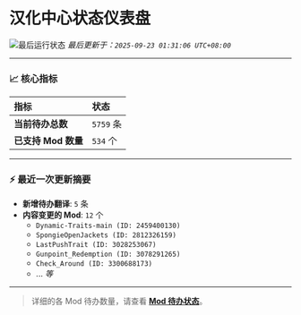 # 汉化中心状态仪表盘

![最后运行状态](https://img.shields.io/badge/Last%20Run-Success-green)
*最后更新于：`2025-09-23 01:31:06 UTC+08:00`*

---

### 📈 **核心指标**

| 指标 | 状态 |
| :--- | :--- |
| **当前待办总数** | ``5759`` 条 |
| **已支持 Mod 数量** | ``534`` 个 |

---

### ⚡ **最近一次更新摘要**

*   **新增待办翻译**: `5` 条
*   **内容变更的 Mod**: `12` 个
    *   `Dynamic-Traits-main (ID: 2459400130)`
    *   `SpongieOpenJackets (ID: 2812326159)`
    *   `LastPushTrait (ID: 3028253067)`
    *   `Gunpoint_Redemption (ID: 3078291265)`
    *   `Check_Around (ID: 3300688173)`
    *   ... *等*

---

> 详细的各 Mod 待办数量，请查看 [**Mod 待办状态**](MOD_TODO_STATUS.md)。
